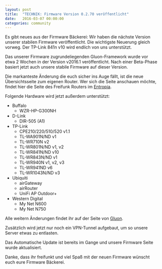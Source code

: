 ```yaml
---
layout: post
title:  "TECHNIK: Firmware Version 0.2.70 veröffentlicht"
date:   2016-03-07 00:00:00
categories: community
---
```


Es gibt neues aus der Firmware Bäckerei: Wir haben die nächste Version unserer stabilen Firmware veröffentlicht.
Die wichtigste Neuerung gleich vorweg. Der TP-Link 841n v10 wird endlich von uns unterstützt.

Das unserer Firmware zugrundeliegenden Gluon-Framework wurde vor etwa 2 Wochen in der Version v2016.1 veröffentlicht.
Nach einer Beta-Phase basiert jetzt auch unsere stabile Firmware auf dieser Version.

Die markanteste Änderung die euch sicher ins Auge fällt, ist die neue Übersichtsseite zum eigenen Router.
Wer sich die Seite anschauen möchte, findet hier die Seite des Freifunk Routers im [Entropia](http://[2a03:2260:a:b:eade:27ff:fe65:9ac9]).

Folgende Hardware wird jetzt außerdem unterstützt:

- Buffalo
	- WZR-HP-G300NH
- D-Link
	- DIR-505 (A1)
- TP-Link
	- CPE210/220/510/520 v1.1
	- TL-WA901N/ND v1
	- TL-WR710N v2
	- TL-WR801N/ND v1, v2
	- TL-WR841N/ND v10
	- TL-WR843N/ND v1
	- TL-WR940N v1, v2, v3
	- TL-WR941ND v6
	- TL-WR1043N/ND v3
- Ubiquiti
	- airGateway
	- airRouter
	- UniFi AP Outdoor+
- Western Digital
	- My Net N600
	- My Net N750


Alle weitern Änderungen findet ihr auf der Seite von [Gluon](http://gluon.readthedocs.org/en/v2016.1.2/releases/v2016.1.html).

Zusätzlich wird jetzt nur noch ein VPN-Tunnel aufgebaut, um so unsere Server etwas zu entlasten.

Das Automatische Update ist bereits im Gange und unsere Firmware Seite wurde aktualisiert.

Danke, dass ihr freifunkt und viel Spaß mit der neuen Firmware wünscht euch eure Firmware Bäckerei.
